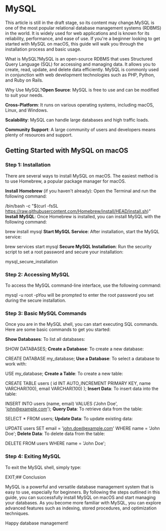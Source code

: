 # MySQL

This article is still in the draft stage, so its content may change.MySQL is one of the most popular relational database management systems (RDBMS) in the world. It is widely used for web applications and is known for its reliability, performance, and ease of use. If you're a beginner looking to get started with MySQL on macOS, this guide will walk you through the installation process and basic usage.

What is MySQL?MySQL is an open-source RDBMS that uses Structured Query Language (SQL) for accessing and managing data. It allows you to create, read, update, and delete data efficiently. MySQL is commonly used in conjunction with web development technologies such as PHP, Python, and Ruby on Rails.

Why Use MySQL?**Open Source**: MySQL is free to use and can be modified to suit your needs.

**Cross-Platform**: It runs on various operating systems, including macOS, Linux, and Windows.

**Scalability**: MySQL can handle large databases and high traffic loads.

**Community Support**: A large community of users and developers means plenty of resources and support.

## Getting Started with MySQL on macOS

### Step 1: Installation

There are several ways to install MySQL on macOS. The easiest method is to use Homebrew, a popular package manager for macOS.

**Install Homebrew** (if you haven't already): Open the Terminal and run the following command:

/bin/bash -c "$(curl -fsSL https://raw.githubusercontent.com/Homebrew/install/HEAD/install.sh)"
**Install MySQL**: Once Homebrew is installed, you can install MySQL with the following command:

brew install mysql
**Start MySQL Service**: After installation, start the MySQL service:

brew services start mysql
**Secure MySQL Installation**: Run the security script to set a root password and secure your installation:

mysql_secure_installation
### Step 2: Accessing MySQL

To access the MySQL command-line interface, use the following command:

mysql -u root -pYou will be prompted to enter the root password you set during the secure installation.

### Step 3: Basic MySQL Commands

Once you are in the MySQL shell, you can start executing SQL commands. Here are some basic commands to get you started:

**Show Databases**: To list all databases:

SHOW DATABASES;
**Create a Database**: To create a new database:

CREATE DATABASE my_database;
**Use a Database**: To select a database to work with:

USE my_database;
**Create a Table**: To create a new table:

CREATE TABLE users ( id INT AUTO_INCREMENT PRIMARY KEY, name VARCHAR(100), email VARCHAR(100) );
**Insert Data**: To insert data into the table:

INSERT INTO users (name, email) VALUES ('John Doe', 'john@example.com');
**Query Data**: To retrieve data from the table:

SELECT * FROM users;
**Update Data**: To update existing data:

UPDATE users SET email = 'john.doe@example.com' WHERE name = 'John Doe';
**Delete Data**: To delete data from the table:

DELETE FROM users WHERE name = 'John Doe';
### Step 4: Exiting MySQL

To exit the MySQL shell, simply type:

EXIT;## Conclusion

MySQL is a powerful and versatile database management system that is easy to use, especially for beginners. By following the steps outlined in this guide, you can successfully install MySQL on macOS and start managing your databases. As you become more familiar with MySQL, you can explore advanced features such as indexing, stored procedures, and optimization techniques.

Happy database management!